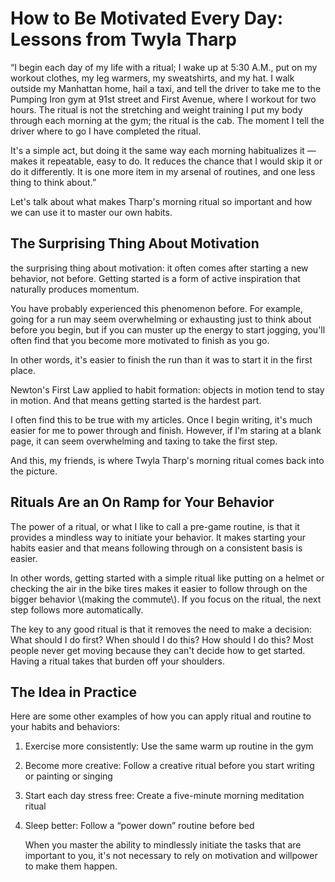 # How to Be Motivated Every Day: Lessons from Twyla Tharp

“I begin each day of my life with a ritual; I wake up at 5:30 A.M., put on my workout clothes, my leg warmers, my sweatshirts, and my hat. I walk outside my Manhattan home, hail a taxi, and tell the driver to take me to the Pumping Iron gym at 91st street and First Avenue, where I workout for two hours. The ritual is not the stretching and weight training I put my body through each morning at the gym; the ritual is the cab. The moment I tell the driver where to go I have completed the ritual.

It's a simple act, but doing it the same way each morning habitualizes it — makes it repeatable, easy to do. It reduces the chance that I would skip it or do it differently. It is one more item in my arsenal of routines, and one less thing to think about.”

Let's talk about what makes Tharp's morning ritual so important and how we can use it to master our own habits.

## The Surprising Thing About Motivation

the surprising thing about motivation: it often comes after starting a new behavior, not before. Getting started is a form of active inspiration that naturally produces momentum.

You have probably experienced this phenomenon before. For example, going for a run may seem overwhelming or exhausting just to think about before you begin, but if you can muster up the energy to start jogging, you'll often find that you become more motivated to finish as you go.

In other words, it's easier to finish the run than it was to start it in the first place.

Newton's First Law applied to habit formation: objects in motion tend to stay in motion. And that means getting started is the hardest part.

I often find this to be true with my articles. Once I begin writing, it's much easier for me to power through and finish. However, if I'm staring at a blank page, it can seem overwhelming and taxing to take the first step.

And this, my friends, is where Twyla Tharp's morning ritual comes back into the picture.

## Rituals Are an On Ramp for Your Behavior

The power of a ritual, or what I like to call a pre-game routine, is that it provides a mindless way to initiate your behavior. It makes starting your habits easier and that means following through on a consistent basis is easier.

In other words, getting started with a simple ritual like putting on a helmet or checking the air in the bike tires makes it easier to follow through on the bigger behavior \\(making the commute\\). If you focus on the ritual, the next step follows more automatically.

The key to any good ritual is that it removes the need to make a decision: What should I do first? When should I do this? How should I do this? Most people never get moving because they can't decide how to get started. Having a ritual takes that burden off your shoulders.

## The Idea in Practice

Here are some other examples of how you can apply ritual and routine to your habits and behaviors:

1. Exercise more consistently: Use the same warm up routine in the gym
2. Become more creative: Follow a creative ritual before you start writing or painting or singing
3. Start each day stress free: Create a five-minute morning meditation ritual
4. Sleep better: Follow a “power down” routine before bed

   When you master the ability to mindlessly initiate the tasks that are important to you, it's not necessary to rely on motivation and willpower to make them happen.

